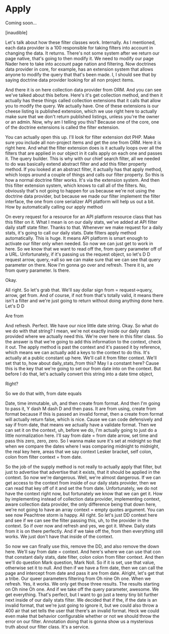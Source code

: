 # Apply

Coming soon...

[inaudible]

Let's talk about how these filter classes work. Internally. As I mentioned, each data
provider is a 100 responsible for taking filters into account in changing the data.
It returns. There's not some system after we return our page native, that's going to
then modify it. We need to modify our page Nader here to take into account page
nation and filtering. Now doctrines data provider in core, for example, has an
extension system that allows anyone to modify the query that that's been made. I, I
should see that by saying doctrine data provider looking for all non project items.

And there it is on here collection data provider from ORM. And you can see we've
talked about this before. Here's it's get collection method, and then it actually has
these things called collection extensions that it calls that allow you to modify the
query. We actually have. One of these extensions is our cheese listing is published
extension, which we use right here to actually make sure that we don't return
published listings, unless you're the owner or an admin. Now, why am I telling you
this? Because one of the core, one of the doctrine extensions is called the filter
extension.

You can actually open this up. I'll look for filter extension dot PHP. Make sure you
include all non-project items and get the one from ORM. Here it is right here. And
what the filter extension does is it actually loops over all the filters that are
applied in our object in it calls apply on each one and passes it. The query builder.
This is why with our chief search filter, all we needed to do was basically extend
abstract filter and add this filter property method. If you looked at an abstract
filter, it actually has that apply method, which loops around a couple of things and
calls our filter property. So this is how a normal doctrine filter works. It's via
the extension system. And then this filter extension system, which knows to call all
of the filters. No, obviously that's not going to happen for us because we're not
using the doctrine data provider, but because we made our filter implement the filter
interface, the one from core serializer API platform will help us out a bit. How by
automatically calling our apply method

On every request for a resource for an API platform resource class that has this
filter on it. What I mean is on our daily stats, we've added at API filter daily
staff state filter. Thanks to that. Whenever we make request for a daily stats, it's
going to call our daily stats. Date filters apply method automatically. This is huge.
It means API platform is smart enough to activate our filter only when needed. So now
we can just get to work in here. So we know that we want to read off the, from query
parameter off of a URL. Unfortunately, if it's passing us the request object, so
let's D D request arrow, query,->all so we can make sure that we can see that query
parameter on there. Now I'm gonna go over and refresh. There it is, are from query
parameter. Is there.

Okay.

All right. So let's grab that. We'll say dollar sign from = request->query, arrow,
get from. And of course, if not from that's totally valid, it means there isn't a
filter and we're just going to return without doing anything done here. Let's D D

Are from

And refresh. Perfect. We have our nice little date string. Okay. So what do we do
with that string? I mean, we're not exactly inside our daily stats provided where we
actually need this. We're over here in this filter class. So the answer is that we're
going to add this information to the context, check it out. The apply method is past
the context and it's passed it by reference, which means we can actually add a keys
to the context to do this. It's actually at a public constant up here. We'll call it
from filter context. We'll set that to, how about daily_stats_from this? May I a
constant here? Cause this is the key that we're going to set our from date into on
the context. But before I do that, let's actually convert this string into a date
time object,

Right?

So we do that with, from date equals

Date, time immutable, uh, and then create from format. And then I'm going to pass it,
Y dash M dash D and then pass. It are from using, create from format because if this
is passed an invalid format, then a create from format will actually return false,
which is nice. Cause we can code defensively and say if from date, that means we
actually have a validate format. Then we can set it on the context, uh, before we do,
I'm actually going to just do a little normalization here. I'll say from date = from
date arrow, set time and pass this zero, zero, zero. So I wanna make sure it's set at
midnight so that when we compare the dates where I was comparing midnight to
midnight, the real key here, areas that we say context Lesker bracket, self colon,
colon from filter context = from date.

So the job of the supply method is not really to actually apply that filter, but just
to advertise that advertise that it exists, that it should be applied in the context.
So now we're dangerous. Well, we're almost dangerous. If we can get access to the
context from inside of our daily stats provider, then we can read that key off of it
and set the from date. Unfortunately, we do not have the context right now, but
fortunately we know that we can get it. How by implementing instead of collection
data provider, implementing context, aware collection data provider, the only
difference being that down here, we're not going to have an array context = empty
quotes argument. You can see now Peachtree storm is happy. All right. So let's just
DD context here and see if we can see the filter passing this, uh, to the provider in
the context. So if over now and refresh and yes, we got it. Whew. Daily stats from it
is on there perfectly. And if we take off the, from then everything still works. We
just don't have that inside of the context.

So now we can finally use this, remove the DD, and also remove the down here. We'll
say from date = context. And here's where we can use that con that constant daily
stats, date filter, colon colon from filter context. And then we'll do question Mark
question, Mark Noll. So if it is set, use that value, otherwise set it to null. And
then if we have a firm date, then we can call the page and intercept from date and
pass it are from date. Alright, let's get that a tribe. Our queer parameters
filtering from Oh nine Oh one. When we refresh. Yes, it works. We only get those
three results. The results starting on Oh nine Oh one. And if we take off the query
parameter, awesome. We get everything. That's perfect, but I want to go just a teeny
tiny bit further next inside of our daily stats filter. We decided that if the, if
the date is an invalid format, that we're just going to ignore it, but we could also
throw a 400 air that set tells the user that there's an invalid format. Heck we could
even make that behavior configurable whether or not we should throw the error on our
filter. Annotation doing that is gonna show us a mysterious truth about our filter
class. It's a service.

